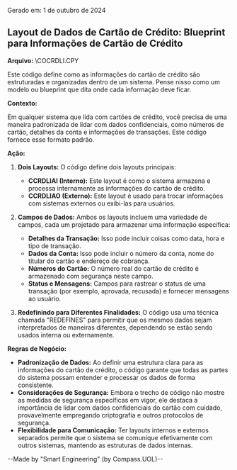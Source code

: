 Gerado em: 1 de outubro de 2024

##  Layout de Dados de Cartão de Crédito:  Blueprint para Informações de Cartão de Crédito

**Arquivo:**  \COCRDLI.CPY

Este código define como as informações do cartão de crédito são estruturadas e organizadas dentro de um sistema. Pense nisso como um modelo ou blueprint que dita onde cada informação deve ficar.

**Contexto:**

Em qualquer sistema que lida com cartões de crédito, você precisa de uma maneira padronizada de lidar com dados confidenciais, como números de cartão, detalhes da conta e informações de transações. Este código fornece esse formato padrão.

**Ação:**

1. **Dois Layouts:** O código define dois layouts principais: 
    * **CCRDLIAI (Interno):** Este layout é como o sistema armazena e processa internamente as informações do cartão de crédito.
    * **CCRDLIAO (Externo):** Este layout é usado para trocar informações com sistemas externos ou exibi-las para usuários.

2. **Campos de Dados:** Ambos os layouts incluem uma variedade de campos, cada um projetado para armazenar uma informação específica:
    * **Detalhes da Transação:** Isso pode incluir coisas como data, hora e tipo de transação.
    * **Dados da Conta:** Isso pode incluir o número da conta, nome do titular do cartão e endereço de cobrança.
    * **Números do Cartão:** O número real do cartão de crédito é armazenado com segurança neste campo.
    * **Status e Mensagens:** Campos para rastrear o status de uma transação (por exemplo, aprovada, recusada) e fornecer mensagens ao usuário.

3. **Redefinindo para Diferentes Finalidades:** O código usa uma técnica chamada "REDEFINES" para permitir que os mesmos dados sejam interpretados de maneiras diferentes, dependendo se estão sendo usados interna ou externamente.  

**Regras de Negócio:**

* **Padronização de Dados:** Ao definir uma estrutura clara para as informações do cartão de crédito, o código garante que todas as partes do sistema possam entender e processar os dados de forma consistente.
* **Considerações de Segurança:** Embora o trecho de código não mostre as medidas de segurança específicas em vigor, ele destaca a importância de lidar com dados confidenciais do cartão com cuidado, provavelmente empregando criptografia e outros protocolos de segurança.
* **Flexibilidade para Comunicação:** Ter layouts internos e externos separados permite que o sistema se comunique efetivamente com outros sistemas, mantendo as estruturas de dados internas.

--Made by "Smart Engineering" (by Compass.UOL)--